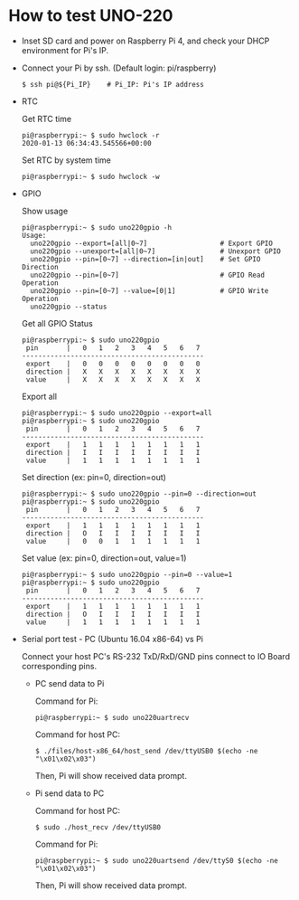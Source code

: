 # How to test UNO-220

- Inset SD card and power on Raspberry Pi 4, and check your DHCP 
  environment for Pi's IP.

- Connect your Pi by ssh. (Default login: pi/raspberry)

  ```
  $ ssh pi@${Pi_IP}    # Pi_IP: Pi's IP address
  ```

- RTC

  Get RTC time

  ```
  pi@raspberrypi:~ $ sudo hwclock -r
  2020-01-13 06:34:43.545566+00:00
  ```

  Set RTC by system time

  ```
  pi@raspberrypi:~ $ sudo hwclock -w
  ```

- GPIO

  Show usage

  ```
  pi@raspberrypi:~ $ sudo uno220gpio -h
  Usage:
    uno220gpio --export=[all|0~7]                  # Export GPIO
    uno220gpio --unexport=[all|0~7]                # Unexport GPIO
    uno220gpio --pin=[0~7] --direction=[in|out]    # Set GPIO Direction
    uno220gpio --pin=[0~7]                         # GPIO Read Operation
    uno220gpio --pin=[0~7] --value=[0|1]           # GPIO Write Operation
    uno220gpio --status
  ```

  Get all GPIO Status

  ```
  pi@raspberrypi:~ $ sudo uno220gpio
   pin       |   0   1   2   3   4   5   6   7
  ---------------------------------------------
   export    |   0   0   0   0   0   0   0   0
   direction |   X   X   X   X   X   X   X   X
   value     |   X   X   X   X   X   X   X   X
  ```

  Export all

  ```
  pi@raspberrypi:~ $ sudo uno220gpio --export=all
  pi@raspberrypi:~ $ sudo uno220gpio
   pin       |   0   1   2   3   4   5   6   7
  ---------------------------------------------
   export    |   1   1   1   1   1   1   1   1
   direction |   I   I   I   I   I   I   I   I
   value     |   1   1   1   1   1   1   1   1
  ```

  Set direction (ex: pin=0, direction=out)

  ```
  pi@raspberrypi:~ $ sudo uno220gpio --pin=0 --direction=out
  pi@raspberrypi:~ $ sudo uno220gpio
   pin       |   0   1   2   3   4   5   6   7
  ---------------------------------------------
   export    |   1   1   1   1   1   1   1   1
   direction |   O   I   I   I   I   I   I   I
   value     |   0   0   1   1   1   1   1   1
  ```

  Set value (ex: pin=0, direction=out, value=1)

  ```
  pi@raspberrypi:~ $ sudo uno220gpio --pin=0 --value=1
  pi@raspberrypi:~ $ sudo uno220gpio
   pin       |   0   1   2   3   4   5   6   7
  ---------------------------------------------
   export    |   1   1   1   1   1   1   1   1
   direction |   O   I   I   I   I   I   I   I
   value     |   1   1   1   1   1   1   1   1
  ```

- Serial port test - PC (Ubuntu 16.04 x86-64) vs Pi 

  Connect your host PC's RS-232 TxD/RxD/GND pins connect to IO Board corresponding pins. 

  - PC send data to Pi 

    Command for Pi: 
 
    ```
    pi@raspberrypi:~ $ sudo uno220uartrecv 
    ```

    Command for host PC:
 
    ```
    $ ./files/host-x86_64/host_send /dev/ttyUSB0 $(echo -ne "\x01\x02\x03")
    ```

    Then, Pi will show received data prompt. 

  - Pi send data to PC  

    Command for host PC:
 
    ```
    $ sudo ./host_recv /dev/ttyUSB0
    ``` 

    Command for Pi: 

    ``` 
    pi@raspberrypi:~ $ sudo uno220uartsend /dev/ttyS0 $(echo -ne "\x01\x02\x03")
    ```

    Then, Pi will show received data prompt. 


